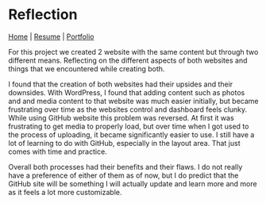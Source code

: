 # Reflection

[Home](index.md) | [Resume](resume.md) | [Portfolio](portfolio.md)

For this project we created 2 website with the same content but through two different means. Reflecting on the different aspects of both websites and things that we encountered while creating both.

I found that the creation of both websites had their upsides and their downsides. With WordPress, I found that adding content such as photos and and media content to that website was much easier initially, but became frustrating over time as the websites control and dashboard feels clunky. While using GitHub website this problem was reversed. At first it was frustrating to get media to properly load, but over time when I got used to the process of uploading, it became significantly easier to use. I still have a lot of learning to do with GitHub, especially in the layout area. That just comes with time and practice.

Overall both processes had their benefits and their flaws. I do not really have a preference of either of them as of now, but I do predict that the GitHub site will be something I will actually update and learn more and more as it feels a lot more customizable.
